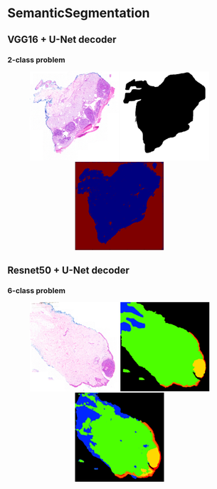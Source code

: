 # SemanticSegmentation

## VGG16 + U-Net decoder

### 2-class problem
<div style="text-align: center">
<img src="./assets/input.png" width="200">
<img src="./assets/mask.png" width="200">
<img src="./assets/segmentation.png" width="200">
</div>

## Resnet50 + U-Net decoder
### 6-class problem
<div style="text-align: center">
<img src="./assets/Input_6D.png" width="200">
<img src="./assets/Mask_6D.png" width="200">
<img src="./assets/Pred_6D.png" width="200">
</div>



